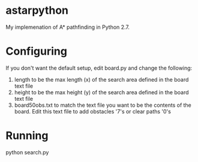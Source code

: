 astarpython
===========

My implemenation of A* pathfinding in Python 2.7.

Configuring
===========

If you don't want the default setup, edit board.py and change the following:

1) length to be the max length (x) of the search area defined in the board text file
2) height to be the max height (y) of the search area defined in the board text file
3) board50obs.txt to match the text file you want to be the contents of the board. Edit this text file to add obstacles '7's or clear paths '0's

Running
=======

python search.py

